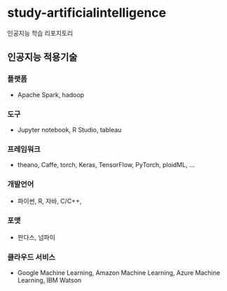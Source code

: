 # study-artificialintelligence
인공지능 학습 리포지토리

## 인공지능 적용기술
### 플랫폼
- Apache Spark, hadoop

### 도구
- Jupyter notebook, R Studio, tableau

### 프레임워크
- theano, Caffe, torch, Keras, TensorFlow, PyTorch, ploidML, ...

### 개발언어
- 파이썬, R, 자바, C/C++, 

### 포맷
- 판다스, 넘파이

### 클라우드 서비스
- Google Machine Learning, Amazon Machine Learning, Azure Machine Learning, IBM Watson